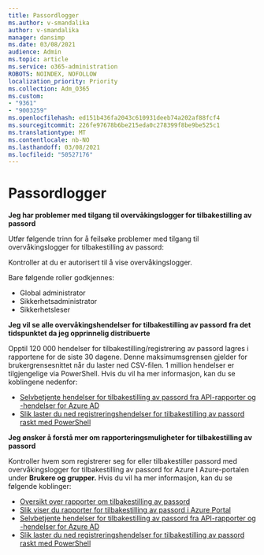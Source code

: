 ```yaml
---
title: Passordlogger
ms.author: v-smandalika
author: v-smandalika
manager: dansimp
ms.date: 03/08/2021
audience: Admin
ms.topic: article
ms.service: o365-administration
ROBOTS: NOINDEX, NOFOLLOW
localization_priority: Priority
ms.collection: Adm_O365
ms.custom:
- "9361"
- "9003259"
ms.openlocfilehash: ed151b436fa2043c610931deeb74a202af88fcf4
ms.sourcegitcommit: 226fe97678b6be215eda0c278399f8be9be525c1
ms.translationtype: MT
ms.contentlocale: nb-NO
ms.lasthandoff: 03/08/2021
ms.locfileid: "50527176"
---
```

# <a name="password-logs"></a>Passordlogger

**Jeg har problemer med tilgang til overvåkingslogger for tilbakestilling av passord**

Utfør følgende trinn for å feilsøke problemer med tilgang til overvåkingslogger for tilbakestilling av passord:

Kontroller at du er autorisert til å vise overvåkingslogger. 

Bare følgende roller godkjennes:
 - Global administrator
 - Sikkerhetsadministrator
 - Sikkerhetsleser

**Jeg vil se alle overvåkingshendelser for tilbakestilling av passord fra det tidspunktet da jeg opprinnelig distribuerte**

Opptil 120 000 hendelser for tilbakestilling/registrering av passord lagres i rapportene for de siste 30 dagene. Denne maksimumsgrensen gjelder for brukergrensesnittet når du laster ned CSV-filen. 1 million hendelser er tilgjengelige via PowerShell.
Hvis du vil ha mer informasjon, kan du se koblingene nedenfor:

- [Selvbetjente hendelser for tilbakestilling av passord fra API-rapporter og -hendelser for Azure AD](https://docs.microsoft.com/azure/active-directory/authentication/howto-sspr-reporting)
- [Slik laster du ned registreringshendelser for tilbakestilling av passord raskt med PowerShell](https://docs.microsoft.com/azure/active-directory/authentication/howto-sspr-reporting)

**Jeg ønsker å forstå mer om rapporteringsmuligheter for tilbakestilling av passord**

Kontroller hvem som registrerer seg for eller tilbakestiller passord med overvåkingslogger for tilbakestilling av passord for Azure I Azure-portalen under **Brukere og grupper.**
Hvis du vil ha mer informasjon, kan du se følgende koblinger:

- [Oversikt over rapporter om tilbakestilling av passord](https://docs.microsoft.com/azure/active-directory/authentication/howto-sspr-reporting)
- [Slik viser du rapporter for tilbakestilling av passord i Azure Portal](https://docs.microsoft.com/azure/active-directory/authentication/howto-sspr-reporting)
- [Selvbetjente hendelser for tilbakestilling av passord fra API-rapporter og -hendelser for Azure AD](https://docs.microsoft.com/azure/active-directory/authentication/howto-sspr-reporting)
- [Slik laster du ned registreringshendelser for tilbakestilling av passord raskt med PowerShell](https://docs.microsoft.com/azure/active-directory/authentication/howto-sspr-reporting)


